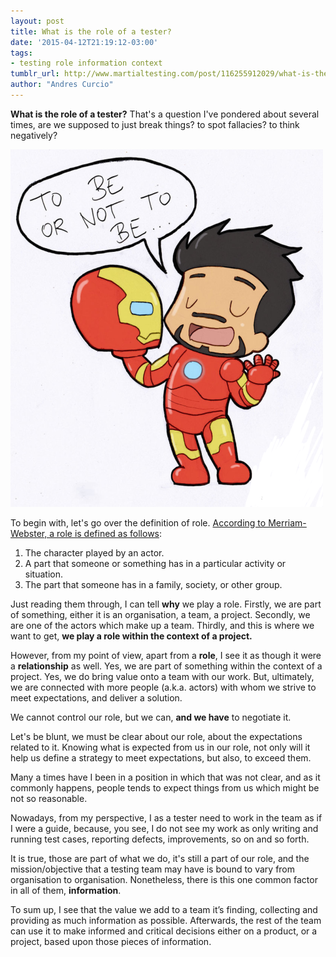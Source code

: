```yaml
---
layout: post
title: What is the role of a tester?
date: '2015-04-12T21:19:12-03:00'
tags:
- testing role information context
tumblr_url: http://www.martialtesting.com/post/116255912029/what-is-the-role-of-a-tester
author: "Andres Curcio"
---
```


**What is the role of a tester?** That's a question I've pondered about several times, are we supposed to just break things? to spot fallacies? to think negatively?

![Tester Role](/assets/media/tester-role.png)

To begin with, let's go over the definition of role. [According to Merriam-Webster, a role is defined as follows](http://www.merriam-webster.com/dictionary/role):

1. The character played by an actor.
2. A part that someone or something has in a particular activity or situation.
3. The part that someone has in a family, society, or other group.

Just reading them through, I can tell **why** we play a role. Firstly, we are part of something, either it is an organisation, a team, a project. Secondly, we are one of the actors which make up a team. Thirdly, and this is where we want to get, **we play a role within the context of a project.**

However, from my point of view, apart from a **role**, I see it as though it were a **relationship** as well. Yes, we are part of something within the context of a project. Yes, we do bring value onto a team with our work. But, ultimately, we are connected with more people (a.k.a. actors) with whom we strive to meet expectations, and deliver a solution.

We cannot control our role, but we can, **and we have** to negotiate it.

Let's be blunt, we must be clear about our role, about the expectations related to it. Knowing what is expected from us in our role, not only will it help us define a strategy to meet expectations, but also, to exceed them.

Many a times have I been in a position in which that was not clear, and as it commonly happens, people tends to expect things from us which might be not so reasonable.

Nowadays, from my perspective, I as a tester need to work in the team as if I were a guide, because, you see, I do not see my work as only writing and running test cases, reporting defects, improvements, so on and so forth.

It is true, those are part of what we do, it's still a part of our role, and the mission/objective that a testing team may have is bound to vary from organisation to organisation. Nonetheless, there is this one common factor in all of them, **information**.

To sum up, I see that the value we add to a team it’s finding, collecting and providing as much information as possible. Afterwards, the rest of the team can use it to make informed and critical decisions either on a product, or a project, based upon those pieces of information.
